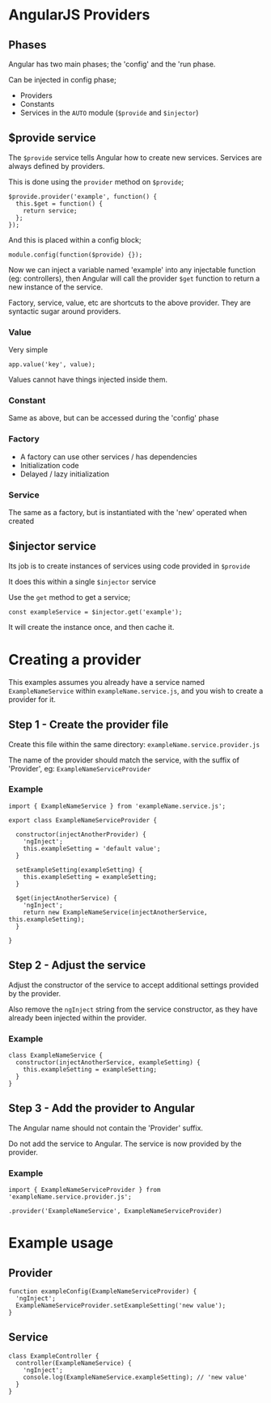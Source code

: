 AngularJS Providers
===================

Phases
------

Angular has two main phases; the 'config' and the 'run phase.

Can be injected in config phase;
- Providers
- Constants
- Services in the `AUTO` module (`$provide` and `$injector`)

$provide service
----------------

The `$provide` service tells Angular how to create new services. Services are always defined by providers.

This is done using the `provider` method on `$provide`;

```
$provide.provider('example', function() {
  this.$get = function() {
    return service;
  };
});
```

And this is placed within a config block;

```
module.config(function($provide) {});
```

Now we can inject a variable named 'example' into any injectable function (eg: controllers), then Angular will call the provider `$get` function to return a new instance of the service.

Factory, service, value, etc are shortcuts to the above provider. They are syntactic sugar around providers.

### Value
 
Very simple
 
```
app.value('key', value);
```

Values cannot have things injected inside them.

### Constant

Same as above, but can be accessed during the 'config' phase

### Factory

- A factory can use other services / has dependencies
- Initialization code
- Delayed / lazy initialization

### Service

The same as a factory, but is instantiated with the 'new' operated when created

$injector service
-----------------

Its job is to create instances of services using code provided in `$provide`

It does this within a single `$injector` service
 
Use the `get` method to get a service;

```
const exampleService = $injector.get('example');
```

It will create the instance once, and then cache it.



Creating a provider
===================

This examples assumes you already have a service named `ExampleNameService` within `exampleName.service.js`, and you wish to create a provider for it.

Step 1 - Create the provider file
---------------------------------

Create this file within the same directory: `exampleName.service.provider.js`

The name of the provider should match the service, with the suffix of 'Provider', eg: `ExampleNameServiceProvider`

### Example

```
import { ExampleNameService } from 'exampleName.service.js';

export class ExampleNameServiceProvider {

  constructor(injectAnotherProvider) {
    'ngInject';
    this.exampleSetting = 'default value'; 
  }

  setExampleSetting(exampleSetting) {
    this.exampleSetting = exampleSetting;
  }

  $get(injectAnotherService) {
    'ngInject';
    return new ExampleNameService(injectAnotherService, this.exampleSetting);
  }

}
```

Step 2 - Adjust the service
---------------------------

Adjust the constructor of the service to accept additional settings provided by the provider.

Also remove the `ngInject` string from the service constructor, as they have already been injected within the provider.

### Example

```
class ExampleNameService {
  constructor(injectAnotherService, exampleSetting) {
    this.exampleSetting = exampleSetting;
  }
}
```

Step 3 - Add the provider to Angular
------------------------------------

The Angular name should not contain the 'Provider' suffix.

Do not add the service to Angular. The service is now provided by the provider.

### Example

```
import { ExampleNameServiceProvider } from 'exampleName.service.provider.js';

.provider('ExampleNameService', ExampleNameServiceProvider)
```



Example usage
=============

Provider
--------

```
function exampleConfig(ExampleNameServiceProvider) {
  'ngInject';
  ExampleNameServiceProvider.setExampleSetting('new value');
}
```

Service
-------

```
class ExampleController {
  controller(ExampleNameService) {
    'ngInject';
    console.log(ExampleNameService.exampleSetting); // 'new value'
  }
}
```

